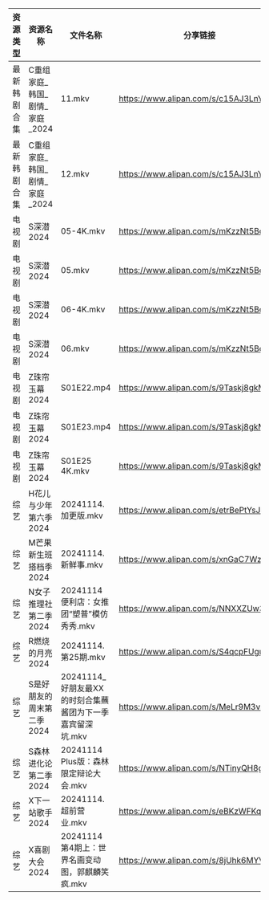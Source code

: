 | 资源类型   | 资源名称                | 文件名称                                 | 分享链接                                 | 更新时间                |
| ------ | ------------------- | ------------------------------------ | ------------------------------------ | ------------------- |
| 最新韩剧合集 | C重组家庭_韩国_剧情_家庭_2024 | 11.mkv                               | https://www.alipan.com/s/c15AJ3LnYiE | 2024-11-14 00:05:16 |
| 最新韩剧合集 | C重组家庭_韩国_剧情_家庭_2024 | 12.mkv                               | https://www.alipan.com/s/c15AJ3LnYiE | 2024-11-14 00:05:16 |
| 电视剧    | S深潜2024             | 05-4K.mkv                            | https://www.alipan.com/s/mKzzNt5BcAW | 2024-11-14 18:06:02 |
| 电视剧    | S深潜2024             | 05.mkv                               | https://www.alipan.com/s/mKzzNt5BcAW | 2024-11-14 18:06:02 |
| 电视剧    | S深潜2024             | 06-4K.mkv                            | https://www.alipan.com/s/mKzzNt5BcAW | 2024-11-14 18:06:01 |
| 电视剧    | S深潜2024             | 06.mkv                               | https://www.alipan.com/s/mKzzNt5BcAW | 2024-11-14 18:06:01 |
| 电视剧    | Z珠帘玉幕2024           | S01E22.mp4                           | https://www.alipan.com/s/9Taskj8gkML | 2024-11-14 14:06:50 |
| 电视剧    | Z珠帘玉幕2024           | S01E23.mp4                           | https://www.alipan.com/s/9Taskj8gkML | 2024-11-14 14:06:50 |
| 电视剧    | Z珠帘玉幕2024           | S01E25 4K.mkv                        | https://www.alipan.com/s/9Taskj8gkML | 2024-11-14 14:06:49 |
| 综艺     | H花儿与少年第六季2024       | 20241114.加更版.mkv                     | https://www.alipan.com/s/etrBePtYsJ7 | 2024-11-14 14:07:07 |
| 综艺     | M芒果新生班搭档季2024       | 20241114.新鲜事.mkv                     | https://www.alipan.com/s/xnGaC7WzgLK | 2024-11-14 14:07:26 |
| 综艺     | N女子推理社第二季2024       | 20241114 便利店：女推团“塑普”模仿秀秀.mkv         | https://www.alipan.com/s/NNXXZUw3FNE | 2024-11-14 16:07:40 |
| 综艺     | R燃烧的月亮2024          | 20241114.第25期.mkv                    | https://www.alipan.com/s/S4qcpFUguQa | 2024-11-14 14:07:45 |
| 综艺     | S是好朋友的周末第二季2024     | 20241114_好朋友最XX的时刻合集蘸酱团为下一季嘉宾留深坑.mkv | https://www.alipan.com/s/MeLr9M3vuvt | 2024-11-14 14:07:52 |
| 综艺     | S森林进化论第二季2024       | 20241114 Plus版：森林限定辩论大会.mkv          | https://www.alipan.com/s/NTinyQH8gfp | 2024-11-14 16:07:57 |
| 综艺     | X下一站歌手2024          | 20241114.超前营业.mkv                    | https://www.alipan.com/s/eBKzWFKqm82 | 2024-11-14 14:08:17 |
| 综艺     | X喜剧大会2024           | 20241114 第4期上：世界名画变动图，郭麒麟笑疯.mkv      | https://www.alipan.com/s/8jUhk6MYVuh | 2024-11-14 14:08:22 |
